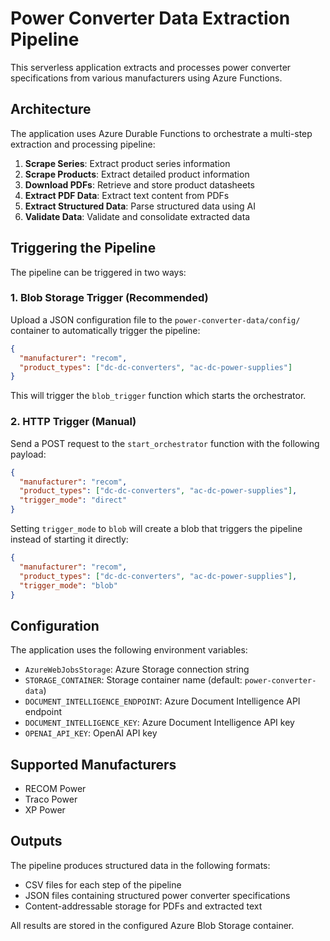 # Power Converter Data Extraction Pipeline

This serverless application extracts and processes power converter specifications from various manufacturers using Azure Functions.

## Architecture

The application uses Azure Durable Functions to orchestrate a multi-step extraction and processing pipeline:

1. **Scrape Series**: Extract product series information
2. **Scrape Products**: Extract detailed product information
3. **Download PDFs**: Retrieve and store product datasheets
4. **Extract PDF Data**: Extract text content from PDFs
5. **Extract Structured Data**: Parse structured data using AI
6. **Validate Data**: Validate and consolidate extracted data

## Triggering the Pipeline

The pipeline can be triggered in two ways:

### 1. Blob Storage Trigger (Recommended)

Upload a JSON configuration file to the `power-converter-data/config/` container to automatically trigger the pipeline:

```json
{
  "manufacturer": "recom",
  "product_types": ["dc-dc-converters", "ac-dc-power-supplies"]
}
```

This will trigger the `blob_trigger` function which starts the orchestrator.

### 2. HTTP Trigger (Manual)

Send a POST request to the `start_orchestrator` function with the following payload:

```json
{
  "manufacturer": "recom",
  "product_types": ["dc-dc-converters", "ac-dc-power-supplies"],
  "trigger_mode": "direct"
}
```

Setting `trigger_mode` to `blob` will create a blob that triggers the pipeline instead of starting it directly:

```json
{
  "manufacturer": "recom",
  "product_types": ["dc-dc-converters", "ac-dc-power-supplies"],
  "trigger_mode": "blob"
}
```

## Configuration

The application uses the following environment variables:

- `AzureWebJobsStorage`: Azure Storage connection string
- `STORAGE_CONTAINER`: Storage container name (default: `power-converter-data`)
- `DOCUMENT_INTELLIGENCE_ENDPOINT`: Azure Document Intelligence API endpoint
- `DOCUMENT_INTELLIGENCE_KEY`: Azure Document Intelligence API key
- `OPENAI_API_KEY`: OpenAI API key

## Supported Manufacturers

- RECOM Power
- Traco Power
- XP Power

## Outputs

The pipeline produces structured data in the following formats:

- CSV files for each step of the pipeline
- JSON files containing structured power converter specifications
- Content-addressable storage for PDFs and extracted text

All results are stored in the configured Azure Blob Storage container.